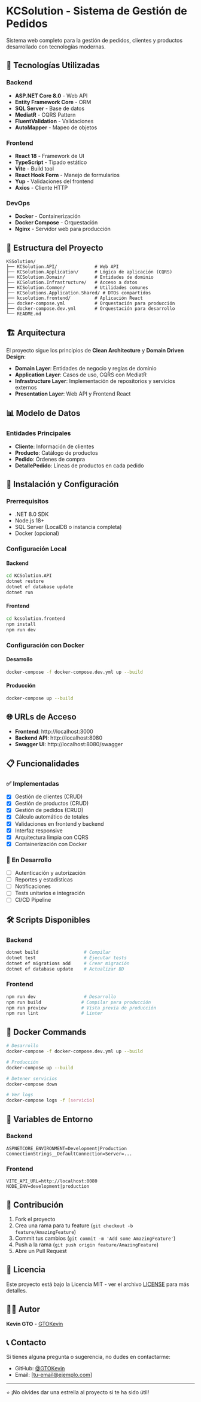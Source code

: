 # KCSolution - Sistema de Gestión de Pedidos

Sistema web completo para la gestión de pedidos, clientes y productos desarrollado con tecnologías modernas.

## 🚀 Tecnologías Utilizadas

### Backend
- **ASP.NET Core 8.0** - Web API
- **Entity Framework Core** - ORM
- **SQL Server** - Base de datos
- **MediatR** - CQRS Pattern
- **FluentValidation** - Validaciones
- **AutoMapper** - Mapeo de objetos

### Frontend
- **React 18** - Framework de UI
- **TypeScript** - Tipado estático
- **Vite** - Build tool
- **React Hook Form** - Manejo de formularios
- **Yup** - Validaciones del frontend
- **Axios** - Cliente HTTP

### DevOps
- **Docker** - Containerización
- **Docker Compose** - Orquestación
- **Nginx** - Servidor web para producción

## 📁 Estructura del Proyecto

```
KSSolution/
├── KCSolution.API/              # Web API
├── KCSolution.Application/      # Lógica de aplicación (CQRS)
├── KCSolution.Domain/           # Entidades de dominio
├── KCSolution.Infrastructure/   # Acceso a datos
├── KCSolution.Common/           # Utilidades comunes
├── KCSolutions.Application.Shared/ # DTOs compartidos
├── kcsolution.frontend/         # Aplicación React
├── docker-compose.yml           # Orquestación para producción
├── docker-compose.dev.yml       # Orquestación para desarrollo
└── README.md
```

## 🏗️ Arquitectura

El proyecto sigue los principios de **Clean Architecture** y **Domain Driven Design**:

- **Domain Layer**: Entidades de negocio y reglas de dominio
- **Application Layer**: Casos de uso, CQRS con MediatR
- **Infrastructure Layer**: Implementación de repositorios y servicios externos
- **Presentation Layer**: Web API y Frontend React

## 📊 Modelo de Datos

### Entidades Principales
- **Cliente**: Información de clientes
- **Producto**: Catálogo de productos
- **Pedido**: Órdenes de compra
- **DetallePedido**: Líneas de productos en cada pedido

## 🚀 Instalación y Configuración

### Prerrequisitos
- .NET 8.0 SDK
- Node.js 18+
- SQL Server (LocalDB o instancia completa)
- Docker (opcional)

### Configuración Local

#### Backend
```bash
cd KCSolution.API
dotnet restore
dotnet ef database update
dotnet run
```

#### Frontend
```bash
cd kcsolution.frontend
npm install
npm run dev
```

### Configuración con Docker

#### Desarrollo
```bash
docker-compose -f docker-compose.dev.yml up --build
```

#### Producción
```bash
docker-compose up --build
```

## 🌐 URLs de Acceso

- **Frontend**: http://localhost:3000
- **Backend API**: http://localhost:8080
- **Swagger UI**: http://localhost:8080/swagger

## 📋 Funcionalidades

### ✅ Implementadas
- [x] Gestión de clientes (CRUD)
- [x] Gestión de productos (CRUD)
- [x] Gestión de pedidos (CRUD)
- [x] Cálculo automático de totales
- [x] Validaciones en frontend y backend
- [x] Interfaz responsive
- [x] Arquitectura limpia con CQRS
- [x] Containerización con Docker

### 🔄 En Desarrollo
- [ ] Autenticación y autorización
- [ ] Reportes y estadísticas
- [ ] Notificaciones
- [ ] Tests unitarios e integración
- [ ] CI/CD Pipeline

## 🛠️ Scripts Disponibles

### Backend
```bash
dotnet build                 # Compilar
dotnet test                  # Ejecutar tests
dotnet ef migrations add     # Crear migración
dotnet ef database update    # Actualizar BD
```

### Frontend
```bash
npm run dev                  # Desarrollo
npm run build               # Compilar para producción
npm run preview             # Vista previa de producción
npm run lint                # Linter
```

## 🐳 Docker Commands

```bash
# Desarrollo
docker-compose -f docker-compose.dev.yml up --build

# Producción
docker-compose up --build

# Detener servicios
docker-compose down

# Ver logs
docker-compose logs -f [servicio]
```

## 📝 Variables de Entorno

### Backend
```
ASPNETCORE_ENVIRONMENT=Development|Production
ConnectionStrings__DefaultConnection=Server=...
```

### Frontend
```
VITE_API_URL=http://localhost:8080
NODE_ENV=development|production
```

## 🤝 Contribución

1. Fork el proyecto
2. Crea una rama para tu feature (`git checkout -b feature/AmazingFeature`)
3. Commit tus cambios (`git commit -m 'Add some AmazingFeature'`)
4. Push a la rama (`git push origin feature/AmazingFeature`)
5. Abre un Pull Request

## 📄 Licencia

Este proyecto está bajo la Licencia MIT - ver el archivo [LICENSE](LICENSE) para más detalles.

## 👨‍💻 Autor

**Kevin GTO** - [GTOKevin](https://github.com/GTOKevin)

## 📞 Contacto

Si tienes alguna pregunta o sugerencia, no dudes en contactarme:

- GitHub: [@GTOKevin](https://github.com/GTOKevin)
- Email: [tu-email@ejemplo.com]

---

⭐ ¡No olvides dar una estrella al proyecto si te ha sido útil!